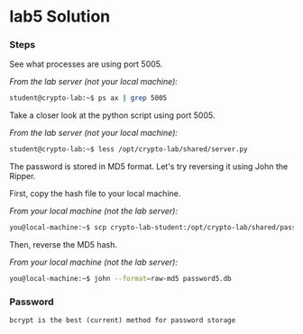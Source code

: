 # lab5 Solution

### Steps

See what processes are using port 5005.

*From the lab server (not your local machine):*
```bash
student@crypto-lab:~$ ps ax | grep 5005
```

Take a closer look at the python script using port 5005.

*From the lab server (not your local machine):*
```bash
student@crypto-lab:~$ less /opt/crypto-lab/shared/server.py
```

The password is stored in MD5 format.  Let's try reversing it using John the Ripper.

First, copy the hash file to your local machine.

*From your local machine (not the lab server):*
```bash
you@local-machine:~$ scp crypto-lab-student:/opt/crypto-lab/shared/password5.db .
```

Then, reverse the MD5 hash.

*From your local machine (not the lab server):*
```bash
you@local-machine:~$ john --format=raw-md5 password5.db
```


### Password

```
bcrypt is the best (current) method for password storage
```
